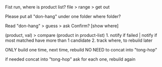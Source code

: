 Fist run, where is product list?
file > range > get out

Please put all "don-hang" under one folder
where folder?

Read "don-hang" > guess > ask
Confirm? [show where]

(product, val) > compare (product in product-list)
	1. notify if failed | notify if most matched have more than 1 candidate
	2. track where, to rebuild later

ONLY build one time, next time, rebuild
NO NEED to concat into "tong-hop"

if needed concat into "tong-hop"
ask for each one, rebuild again